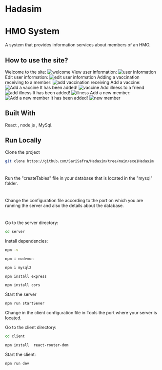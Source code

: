# Hadasim

# HMO System

A system that provides information services about members of an HMO.

## How to use the site?

Welcome to the site:
![welcome](./screenShot/screenShot1.png)
View user information:
![user information](./screenShot/screenShot2.png)
Edit user information:
![edit user information](./screenShot/screenShot3.png)
Adding a vaccination receiving to a member:
![add vaccination receiving](./screenShot/screenShot4.png)
Add a vaccine:
![Add a vaccine](./screenShot/screenShot5.png)
It has been added!
![vaccine](./screenShot/screenShot6.png)
Add illness to a friend
![add illness](./screenShot/screenShot7.png)
It has been added!
![illness](./screenShot/screenShot.8.png)
Add a new member:
![Add a new member](./screenShot/screenShot9.png)
It has been added!
![new member](./screenShot/screenShot10.png)

## Built With
React ,
node.js ,
MySql.

## Run Locally

Clone the project

```bash
git clone https://github.com/SariSafra/Hadasim/tree/main/exe1Hadasim
```
#
Run the "createTables" file in your database that is located in the "mysql" folder.
#
Change the configuration file according to the port on which you are running the server and also the details about the database.
#

Go to the server directory:

```bash
cd server
```

Install dependencies:

```bash
npm -v
  ```
```bash
npm i nodemon
  ```  
  ```bash
npm i mysql2
  ```
```bash
npm install express
  ```
  ```bash
npm install cors
  ```
Start the server

```bash
npm run startSever
```

Change in the client configuration file in Tools the port where your server is located.

Go to the client directory:
```bash
cd client
  ```
  ```bash
npm install  react-router-dom
  ```
Start the client:

  ```bash
npm run dev
  ```


